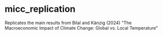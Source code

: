 # micc_replication
Replicates the main results from Bilal and Känzig (2024) "The Macroeconomic Impact of Climate Change: Global vs. Local Temperature"
